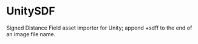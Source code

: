# UnitySDF
Signed Distance Field asset importer for Unity; append +sdff to the end of an image file name.
